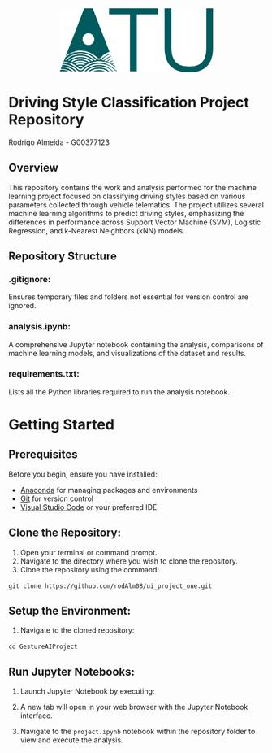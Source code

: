 <div style="text-align: center;">
    <img src="./images/ATU_Logo-removebg-preview.png" width="60%" alt="ATU Logo">
</div>

# Driving Style Classification Project Repository

Rodrigo Almeida - G00377123

## Overview
This repository contains the work and analysis performed for the machine learning project focused on classifying driving styles based on various parameters collected through vehicle telematics. The project utilizes several machine learning algorithms to predict driving styles, emphasizing the differences in performance across Support Vector Machine (SVM), Logistic Regression, and k-Nearest Neighbors (kNN) models.

## Repository Structure

### .gitignore: 
Ensures temporary files and folders not essential for version control are ignored.

### analysis.ipynb: 
A comprehensive Jupyter notebook containing the analysis, comparisons of machine learning models, and visualizations of the dataset and results.

### requirements.txt: 
Lists all the Python libraries required to run the analysis notebook.

# Getting Started

## Prerequisites
Before you begin, ensure you have installed:

- [Anaconda](https://www.anaconda.com/products/distribution) for managing packages and environments
- [Git](https://git-scm.com/downloads) for version control
- [Visual Studio Code](https://code.visualstudio.com/download) or your preferred IDE

## Clone the Repository:

1. Open your terminal or command prompt.
2. Navigate to the directory where you wish to clone the repository.
3. Clone the repository using the command:

`git clone https://github.com/rodAlm08/ui_project_one.git`


## Setup the Environment:

1. Navigate to the cloned repository:

`cd GestureAIProject`


## Run Jupyter Notebooks:

1. Launch Jupyter Notebook by executing:

2. A new tab will open in your web browser with the Jupyter Notebook interface.

3. Navigate to the `project.ipynb` notebook within the repository folder to view and execute the analysis.

